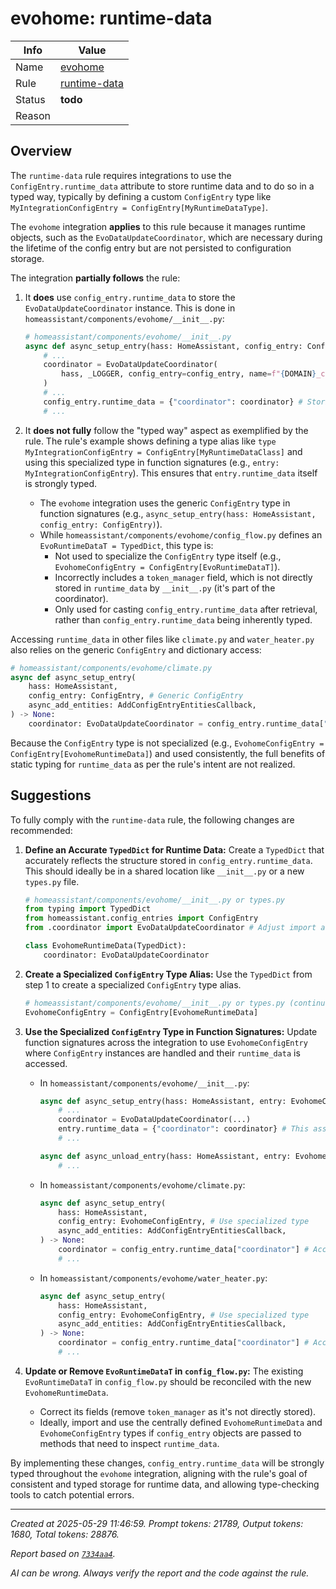 # evohome: runtime-data

| Info   | Value                                                                    |
|--------|--------------------------------------------------------------------------|
| Name   | [evohome](https://www.home-assistant.io/integrations/evohome/) |
| Rule   | [runtime-data](https://developers.home-assistant.io/docs/core/integration-quality-scale/rules/runtime-data)                                                     |
| Status | **todo**                                                                 |
| Reason |                                                                          |

## Overview

The `runtime-data` rule requires integrations to use the `ConfigEntry.runtime_data` attribute to store runtime data and to do so in a typed way, typically by defining a custom `ConfigEntry` type like `MyIntegrationConfigEntry = ConfigEntry[MyRuntimeDataType]`.

The `evohome` integration **applies** to this rule because it manages runtime objects, such as the `EvoDataUpdateCoordinator`, which are necessary during the lifetime of the config entry but are not persisted to configuration storage.

The integration **partially follows** the rule:
1.  It **does** use `config_entry.runtime_data` to store the `EvoDataUpdateCoordinator` instance. This is done in `homeassistant/components/evohome/__init__.py`:
    ```python
    # homeassistant/components/evohome/__init__.py
    async def async_setup_entry(hass: HomeAssistant, config_entry: ConfigEntry) -> bool:
        # ...
        coordinator = EvoDataUpdateCoordinator(
            hass, _LOGGER, config_entry=config_entry, name=f"{DOMAIN}_coordinator"
        )
        # ...
        config_entry.runtime_data = {"coordinator": coordinator} # Storing runtime data
        # ...
    ```

2.  It **does not fully** follow the "typed way" aspect as exemplified by the rule. The rule's example shows defining a type alias like `type MyIntegrationConfigEntry = ConfigEntry[MyRuntimeDataClass]` and using this specialized type in function signatures (e.g., `entry: MyIntegrationConfigEntry`). This ensures that `entry.runtime_data` itself is strongly typed.
    *   The `evohome` integration uses the generic `ConfigEntry` type in function signatures (e.g., `async_setup_entry(hass: HomeAssistant, config_entry: ConfigEntry)`).
    *   While `homeassistant/components/evohome/config_flow.py` defines an `EvoRuntimeDataT = TypedDict`, this type is:
        *   Not used to specialize the `ConfigEntry` type itself (e.g., `EvohomeConfigEntry = ConfigEntry[EvoRuntimeDataT]`).
        *   Incorrectly includes a `token_manager` field, which is not directly stored in `runtime_data` by `__init__.py` (it's part of the coordinator).
        *   Only used for casting `config_entry.runtime_data` after retrieval, rather than `config_entry.runtime_data` being inherently typed.

Accessing `runtime_data` in other files like `climate.py` and `water_heater.py` also relies on the generic `ConfigEntry` and dictionary access:
```python
# homeassistant/components/evohome/climate.py
async def async_setup_entry(
    hass: HomeAssistant,
    config_entry: ConfigEntry, # Generic ConfigEntry
    async_add_entities: AddConfigEntryEntitiesCallback,
) -> None:
    coordinator: EvoDataUpdateCoordinator = config_entry.runtime_data["coordinator"]
```

Because the `ConfigEntry` type is not specialized (e.g., `EvohomeConfigEntry = ConfigEntry[EvohomeRuntimeData]`) and used consistently, the full benefits of static typing for `runtime_data` as per the rule's intent are not realized.

## Suggestions

To fully comply with the `runtime-data` rule, the following changes are recommended:

1.  **Define an Accurate `TypedDict` for Runtime Data:**
    Create a `TypedDict` that accurately reflects the structure stored in `config_entry.runtime_data`. This should ideally be in a shared location like `__init__.py` or a new `types.py` file.
    ```python
    # homeassistant/components/evohome/__init__.py or types.py
    from typing import TypedDict
    from homeassistant.config_entries import ConfigEntry
    from .coordinator import EvoDataUpdateCoordinator # Adjust import as necessary

    class EvohomeRuntimeData(TypedDict):
        coordinator: EvoDataUpdateCoordinator
    ```

2.  **Create a Specialized `ConfigEntry` Type Alias:**
    Use the `TypedDict` from step 1 to create a specialized `ConfigEntry` type alias.
    ```python
    # homeassistant/components/evohome/__init__.py or types.py (continued)
    EvohomeConfigEntry = ConfigEntry[EvohomeRuntimeData]
    ```

3.  **Use the Specialized `ConfigEntry` Type in Function Signatures:**
    Update function signatures across the integration to use `EvohomeConfigEntry` where `ConfigEntry` instances are handled and their `runtime_data` is accessed.
    *   In `homeassistant/components/evohome/__init__.py`:
        ```python
        async def async_setup_entry(hass: HomeAssistant, entry: EvohomeConfigEntry) -> bool:
            # ...
            coordinator = EvoDataUpdateCoordinator(...)
            entry.runtime_data = {"coordinator": coordinator} # This assignment is type-compatible
            # ...

        async def async_unload_entry(hass: HomeAssistant, entry: EvohomeConfigEntry) -> bool:
            # ...
        ```
    *   In `homeassistant/components/evohome/climate.py`:
        ```python
        async def async_setup_entry(
            hass: HomeAssistant,
            config_entry: EvohomeConfigEntry, # Use specialized type
            async_add_entities: AddConfigEntryEntitiesCallback,
        ) -> None:
            coordinator = config_entry.runtime_data["coordinator"] # Access is now type-safe
            # ...
        ```
    *   In `homeassistant/components/evohome/water_heater.py`:
        ```python
        async def async_setup_entry(
            hass: HomeAssistant,
            config_entry: EvohomeConfigEntry, # Use specialized type
            async_add_entities: AddConfigEntryEntitiesCallback,
        ) -> None:
            coordinator = config_entry.runtime_data["coordinator"] # Access is now type-safe
            # ...
        ```

4.  **Update or Remove `EvoRuntimeDataT` in `config_flow.py`:**
    The existing `EvoRuntimeDataT` in `config_flow.py` should be reconciled with the new `EvohomeRuntimeData`.
    *   Correct its fields (remove `token_manager` as it's not directly stored).
    *   Ideally, import and use the centrally defined `EvohomeRuntimeData` and `EvohomeConfigEntry` types if `config_entry` objects are passed to methods that need to inspect `runtime_data`.

By implementing these changes, `config_entry.runtime_data` will be strongly typed throughout the `evohome` integration, aligning with the rule's goal of consistent and typed storage for runtime data, and allowing type-checking tools to catch potential errors.

---

_Created at 2025-05-29 11:46:59. Prompt tokens: 21789, Output tokens: 1680, Total tokens: 28876._

_Report based on [`7334aa4`](https://github.com/home-assistant/core/tree/7334aa48f1e12289b3236f0b424a0fc16f5c2b6e)._

_AI can be wrong. Always verify the report and the code against the rule._

